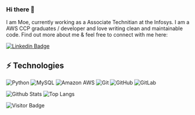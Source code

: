 ### Hi there 👋

I am Moe, currently working as a Associate Technitian at the Infosys. I am a AWS CCP graduates / developer and love writing clean and maintainable code. Find out more about me & feel free to connect with me here:

[![Linkedin Badge](https://img.shields.io/badge/-Moe-Ko-blue?style=flat-square&logo=Linkedin&logoColor=white&link=https://www.linkedin.com/in/moe-ko/)](https://www.linkedin.com/in/moe-ko)

## ⚡ Technologies

![Python](https://img.shields.io/badge/-Python-black?style=flat-square&logo=Python)
![MySQL](https://img.shields.io/badge/-MySQL-black?style=flat-square&logo=mysql)
![Amazon AWS](https://img.shields.io/badge/Amazon%20AWS-232F3E?style=flat-square&logo=amazon-aws)
![Git](https://img.shields.io/badge/-Git-black?style=flat-square&logo=git)
![GitHub](https://img.shields.io/badge/-GitHub-181717?style=flat-square&logo=github)
![GitLab](https://img.shields.io/badge/-GitLab-FCA121?style=flat-square&logo=gitlab)

![Github Stats](https://github-readme-stats.vercel.app/api?username=moe-ko&count_private=true&show_icons=true&include_all_commits=true)
![Top Langs](https://github-readme-stats.vercel.app/api/top-langs/?username=moe-ko&hide=TeX&layout=compact)

![Visitor Badge](https://visitor-badge.laobi.icu/badge?page_id=moe-ko.moe-ko)
